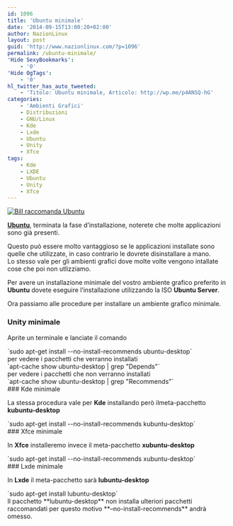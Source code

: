 ```yaml
---
id: 1096
title: 'Ubuntu minimale'
date: '2014-09-15T13:00:20+02:00'
author: NazionLinux
layout: post
guid: 'http://www.nazionlinux.com/?p=1096'
permalink: /ubuntu-minimale/
'Hide SexyBookmarks':
    - '0'
'Hide OgTags':
    - '0'
hl_twitter_has_auto_tweeted:
    - 'Titolo: Ubuntu minimale, Articolo: http://wp.me/p4ANSQ-hG'
categories:
    - 'Ambienti Grafici'
    - Distribuzioni
    - GNU/Linux
    - Kde
    - Lxde
    - Ubuntu
    - Unity
    - Xfce
tags:
    - Kde
    - LXDE
    - Ubuntu
    - Unity
    - Xfce
---
```


[![Bill raccomanda Ubuntu](https://i0.wp.com/farm6.staticflickr.com/5572/15054798027_665dd2b5ba_o.jpg?resize=610%2C300 "Bill raccomanda Ubuntu")](http://www.flickr.com/photos/12418137@N07/15054798027/ "Bill raccomanda Ubuntu")

**[Ubuntu](http://www.ubuntu-it.org/ "Ubuntu Italia")**, terminata la fase d’installazione, noterete che molte applicazioni sono già presenti.

Questo può essere molto vantaggioso se le applicazioni installate sono quelle che utilizzate, in caso contrario le dovrete disinstallare a mano.  
Lo stesso vale per gli ambienti grafici dove molte volte vengono intallate cose che poi non utlizziamo.

Per avere un installazione minimale del vostro ambiente grafico preferito in **Ubuntu** dovete eseguire l’installazione utilizzando la ISO **Ubuntu Server**.

Ora passiamo alle procedure per installare un ambiente grafico minimale.

### Unity minimale

Aprite un terminale e lanciate il comando

<div class="wp-terminal">`sudo apt-get install --no-install-recommends ubuntu-desktop`</div>per vedere i pacchetti che verranno installati

<div class="wp-terminal">`apt-cache show ubuntu-desktop | grep "Depends"`</div>per vedere i pacchetti che non verranno installati

<div class="wp-terminal">`apt-cache show ubuntu-desktop | grep "Recommends"`</div>### Kde minimale

La stessa procedura vale per **Kde** installando però ilmeta-pacchetto **kubuntu-desktop**

<div class="wp-terminal">`sudo apt-get install --no-install-recommends kubuntu-desktop`</div>### Xfce minimale

In **Xfce** installeremo invece il meta-pacchetto **xubuntu-desktop**

<div class="wp-terminal">`sudo apt-get install --no-install-recommends xubuntu-desktop`</div>### Lxde minimale

In **Lxde** il meta-pacchetto sarà **lubuntu-desktop**

<div class="wp-terminal">`sudo apt-get install lubuntu-desktop`</div>Il pacchetto **lubuntu-desktop** non installa ulteriori pacchetti raccomandati per questo motivo **–no-install-recommends** andrà omesso.